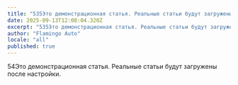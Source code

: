 ```yaml
---
title: "535Это демонстрационная статья. Реальные статьи будут загружены после настройки."
date: 2025-09-13T12:08:04.320Z
excerpt: "535Это демонстрационная статья. Реальные статьи будут загружены после настройки."
author: "Flamingo Auto"
locale: "all"
published: true
---
```


54Это демонстрационная статья. Реальные статьи будут загружены после настройки.
